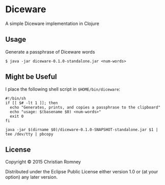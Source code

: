 # Diceware

A simple Diceware implementation in Clojure

## Usage

Generate a passphrase of <n> Diceware words

    $ java -jar diceware-0.1.0-standalone.jar <num-words>

## Might be Useful

I place the following shell script in `$HOME/bin/diceware`:

    #!/bin/sh
    if [[ $# -lt 1 ]]; then
      echo "Generates, prints, and copies a passphrase to the clipboard"
      echo "usage: $(basename $0) <num-words>"
      exit 0
    fi
    
    java -jar $(dirname $0)/diceware-0.1.0-SNAPSHOT-standalone.jar $1 | tee /dev/tty | pbcopy


## License

Copyright © 2015 Christian Romney

Distributed under the Eclipse Public License either version 1.0 or (at
your option) any later version.
